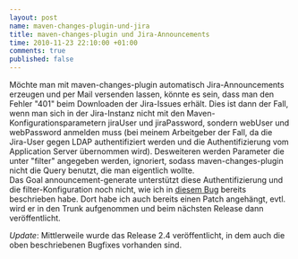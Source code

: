 ```yaml
--- 
layout: post
name: maven-changes-plugin-und-jira
title: maven-changes-plugin und Jira-Announcements
time: 2010-11-23 22:10:00 +01:00
comments: true
published: false
---
```

Möchte man mit maven-changes-plugin automatisch Jira-Announcements erzeugen und per Mail versenden lassen, könnte es sein, dass man den Fehler "401" beim Downloaden der Jira-Issues erhält. Dies ist dann der Fall, wenn man sich in der Jira-Instanz nicht mit den Maven-Konfigurationsparametern jiraUser und jiraPassword, sondern webUser und webPassword anmelden muss (bei meinem Arbeitgeber der Fall, da die Jira-User gegen LDAP authentifiziert werden und die Authentifizierung vom Application Server übernommen wird). Desweiteren werden Parameter die unter "filter" angegeben werden, ignoriert, sodass maven-changes-plugin nicht die Query benutzt, die man eigentlich wollte.  
Das Goal announcement-generate unterstützt diese Authentifizierung und die filter-Konfiguration noch nicht, wie ich in <a href="http://jira.codehaus.org/browse/MCHANGES-206">diesem Bug</a> bereits beschrieben habe. Dort habe ich auch bereits einen Patch angehängt, evtl. wird er in den Trunk aufgenommen und beim nächsten Release dann veröffentlicht.  
  
  
*Update*: Mittlerweile wurde das Release 2.4 veröffentlicht, in dem auch die oben beschriebenen Bugfixes vorhanden sind.
